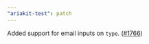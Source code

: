 ```yaml
---
"ariakit-test": patch
---
```


Added support for email inputs on `type`. ([#1766](https://github.com/ariakit/ariakit/pull/1766))
